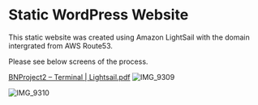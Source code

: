 # Static WordPress Website 

This static website was created using Amazon LightSail with the domain intergrated from AWS Route53.

Please see below screens of the process.


[BNProject2 – Terminal | Lightsail.pdf](https://github.com/brittania92/mystaticwebsiteBN/files/11083616/BNProject2.Terminal.Lightsail.pdf)
![IMG_9309](https://user-images.githubusercontent.com/125627789/228086931-6456d033-43c4-45e2-82c6-f29ea97d7799.jpeg)

![IMG_9310](https://user-images.githubusercontent.com/125627789/228087212-46fb86ed-1b09-4532-9783-2426c1887064.jpeg)

